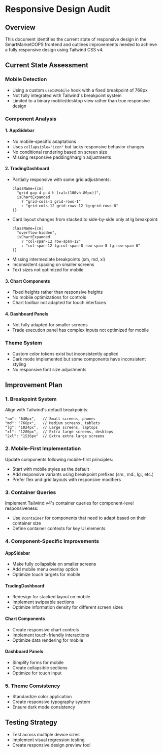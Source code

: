 # Responsive Design Audit

## Overview

This document identifies the current state of responsive design in the SmartMarketOOPS frontend and outlines improvements needed to achieve a fully responsive design using Tailwind CSS v4.

## Current State Assessment

### Mobile Detection

- Using a custom `useIsMobile` hook with a fixed breakpoint of 768px
- Not fully integrated with Tailwind's breakpoint system
- Limited to a binary mobile/desktop view rather than true responsive design

### Component Analysis

#### 1. AppSidebar
- No mobile-specific adaptations
- Uses `collapsible="icon"` but lacks responsive behavior changes
- No conditional rendering based on screen size
- Missing responsive padding/margin adjustments

#### 2. TradingDashboard
- Partially responsive with some grid adjustments:
  ```tsx
  className={cn(
    "grid gap-4 p-4 h-[calc(100vh-80px)]",
    isChartExpanded 
      ? "grid-cols-1 grid-rows-1" 
      : "grid-cols-12 grid-rows-12 lg:grid-rows-8"
  )}
  ```
- Card layout changes from stacked to side-by-side only at lg breakpoint:
  ```tsx
  className={cn(
    "overflow-hidden",
    isChartExpanded 
      ? "col-span-12 row-span-12" 
      : "col-span-12 lg:col-span-8 row-span-8 lg:row-span-6"
  )}
  ```
- Missing intermediate breakpoints (sm, md, xl)
- Inconsistent spacing on smaller screens
- Text sizes not optimized for mobile

#### 3. Chart Components
- Fixed heights rather than responsive heights
- No mobile optimizations for controls
- Chart toolbar not adapted for touch interfaces

#### 4. Dashboard Panels
- Not fully adapted for smaller screens
- Trade execution panel has complex inputs not optimized for mobile

### Theme System

- Custom color tokens exist but inconsistently applied
- Dark mode implemented but some components have inconsistent styling
- No responsive font size adjustments

## Improvement Plan

### 1. Breakpoint System

Align with Tailwind's default breakpoints:

```
"sm": "640px",   // Small screens, phones
"md": "768px",   // Medium screens, tablets
"lg": "1024px",  // Large screens, laptops
"xl": "1280px",  // Extra large screens, desktops
"2xl": "1536px"  // Extra extra large screens
```

### 2. Mobile-First Implementation

Update components following mobile-first principles:
- Start with mobile styles as the default
- Add responsive variants using breakpoint prefixes (sm:, md:, lg:, etc.)
- Prefer flex and grid layouts with responsive modifiers

### 3. Container Queries

Implement Tailwind v4's container queries for component-level responsiveness:
- Use `@container` for components that need to adapt based on their container size
- Define container contexts for key UI elements

### 4. Component-Specific Improvements

#### AppSidebar
- Make fully collapsible on smaller screens
- Add mobile menu overlay option
- Optimize touch targets for mobile

#### TradingDashboard
- Redesign for stacked layout on mobile
- Implement swipeable sections
- Optimize information density for different screen sizes

#### Chart Components
- Create responsive chart controls
- Implement touch-friendly interactions
- Optimize data rendering for mobile

#### Dashboard Panels
- Simplify forms for mobile
- Create collapsible sections
- Optimize for touch input

### 5. Theme Consistency

- Standardize color application
- Create responsive typography system
- Ensure dark mode consistency

## Testing Strategy

- Test across multiple device sizes
- Implement visual regression testing
- Create responsive design preview tool 